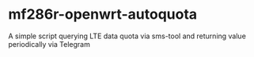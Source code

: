 # mf286r-openwrt-autoquota
A simple script querying LTE data quota via sms-tool and returning value periodically via Telegram
